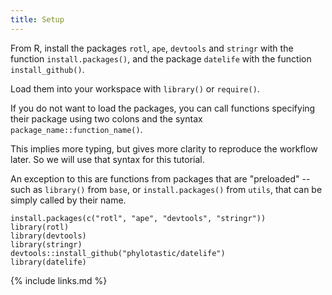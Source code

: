 ```yaml
---
title: Setup
---
```

From R, install the packages `rotl`, `ape`, `devtools` and `stringr` with the function `install.packages()`,
and the package `datelife` with the function `install_github()`.

Load them into your workspace with `library()` or `require()`.

If you do not want to load the packages, you can call functions specifying their package using two colons and the syntax `package_name::function_name()`.

This implies more typing, but gives more clarity to reproduce the workflow later. So we will use that syntax for this tutorial.

An exception to this are functions from packages that are "preloaded" --such as `library()` from `base`, or `install.packages()` from `utils`, that can be simply called by their name.


```{r}
install.packages(c("rotl", "ape", "devtools", "stringr"))
library(rotl)
library(devtools)
library(stringr)
devtools::install_github("phylotastic/datelife")
library(datelife)
```



{% include links.md %}
